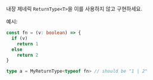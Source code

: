 <!--info-header-start-->
<!--info-header-end-->

내장 제네릭 `ReturnType<T>`을 이를 사용하지 않고 구현하세요.

예시:

```ts
const fn = (v: boolean) => {
  if (v)
    return 1
  else
    return 2
}

type a = MyReturnType<typeof fn> // should be "1 | 2"
```

<!--info-footer-start-->
<!--info-footer-end-->
